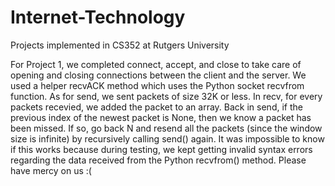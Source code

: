 # Internet-Technology
Projects implemented in CS352 at Rutgers University

For Project 1, we completed connect, accept, and close to take care of opening and closing connections between the client and the server. 
We used a helper recvACK method which uses the Python socket recvfrom function. As for send, we sent packets of size 32K or less. In recv, for every packets recevied, we added the packet to an array.
Back in send, if the previous index of the newest packet is None, then we know a packet has been missed. If so, go back N and resend all the packets (since the window size is infinite) by recursively calling send() again.
It was impossible to know if this works because during testing, we kept getting invalid syntax errors regarding the data received from the Python recvfrom() method.
Please have mercy on us :(

